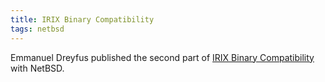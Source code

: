 ```yaml
---
title: IRIX Binary Compatibility
tags: netbsd
---
```


Emmanuel Dreyfus published the second part of [IRIX Binary
Compatibility](http://www.onlamp.com/pub/a/bsd/2002/08/29/irix.html) with NetBSD.
